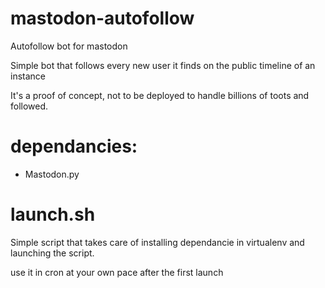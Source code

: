 # mastodon-autofollow
Autofollow bot for mastodon

Simple bot that follows every new user it finds on the public timeline of an instance

It's a proof of concept, not to be deployed to handle billions of toots and followed.

# dependancies:
- Mastodon.py

# launch.sh
Simple script that takes care of installing dependancie in virtualenv and launching the script.

use it in cron at your own pace after the first launch

